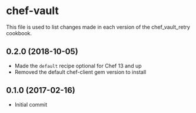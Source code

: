 # chef-vault

This file is used to list changes made in each version of the chef_vault_retry cookbook.

## 0.2.0 (2018-10-05)

- Made the `default` recipe optional for Chef 13 and up
- Removed the default chef-client gem version to install

## 0.1.0 (2017-02-16)

- Initial commit
